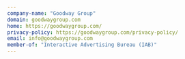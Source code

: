 ```yaml
---
company-name: "Goodway Group"
domain: goodwaygroup.com
home: https://goodwaygroup.com/
privacy-policy: https://goodwaygroup.com/privacy-policy/
email: info@goodwaygroup.com
member-of: "Interactive Advertising Bureau (IAB)"
---
```




